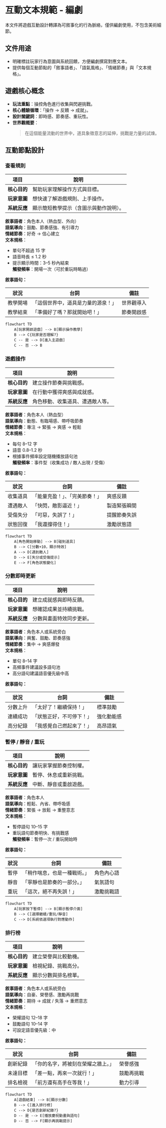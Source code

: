 # 互動文本規範 - 編劇

本文件將遊戲互動設計轉譯為可敘事化的行為脈絡，僅供編劇使用，不包含美術細節。

## 文件用途

- 明確標註玩家行為意圖與系統回饋，方便編劇撰寫對應文本。
- 提供每個互動節點的「敘事語者」、「語氣風格」、「情緒節奏」與「文本規格」。

## 遊戲核心概念

- **玩法重點**：操控角色進行收集與閃避挑戰。
- **核心體驗循環**：「操作 → 反饋 → 成就」。
- **設計關鍵詞**：即時感、節奏感、重玩性。
- **世界觀概要**：
  > 在這個能量流動的世界中，道具象徵意志的延伸，挑戰是力量的試煉。

## 互動節點設計

### 查看規則

| 項目         | 說明                                   |
| ------------ | -------------------------------------- |
| **核心目的** | 幫助玩家理解操作方式與目標。           |
| **玩家意圖** | 想快速了解遊戲規則、上手操作。         |
| **系統反應** | 顯示簡短教學提示（含圖示與動作說明）。 |

**敘事語者**：角色本人（熱血型、外向）  
**語氣導向**：鼓勵、節奏感強、有引導力  
**情緒節奏**：好奇 → 信心建立  
**文本規格**：

- 單句不超過 15 字
- 語音時長 ≤ 1.2 秒
- 提示顯示時間：3–5 秒內結束  
  **觸發頻率**：開場一次（可於重玩時略過）

**敘事語句：**

| 狀況     | 台詞                               | 備註       |
| -------- | ---------------------------------- | ---------- |
| 教學開場 | 「這個世界中，道具是力量的源泉！」 | 世界觀導入 |
| 教學結束 | 「準備好了嗎？那就開始吧！」       | 節奏開啟感 |

```mermaid
flowchart TD
    A[玩家開啟遊戲] --> B[顯示操作教學]
    B --> C{玩家是否理解?}
    C -- 是 --> D[進入主遊戲]
    C -- 否 --> B
```

### 遊戲操作

| 項目         | 說明                             |
| ------------ | -------------------------------- |
| **核心目的** | 建立操作節奏與挑戰感。           |
| **玩家意圖** | 在行動中獲得爽感與成就感。       |
| **系統反應** | 角色移動、收集道具、遭遇敵人等。 |

**敘事語者**：角色本人（熱血型）  
**語氣導向**：動態、有臨場感、帶呼吸節奏  
**情緒節奏**：專注 → 緊張 → 爽感 → 輕鬆  
**文本規格**：

- 每句 8–12 字
- 語音 0.8–1.2 秒
- 根據事件頻率設定隨機播放語句池  
  **觸發頻率**：事件型（收集成功 / 敵人出現 / 受傷）

**敘事語句：**

| 狀況     | 台詞                           | 備註         |
| -------- | ------------------------------ | ------------ |
| 收集道具 | 「能量充盈！」、「完美節奏！」 | 爽感反饋     |
| 遭遇敵人 | 「快閃，敵影逼近！」           | 製造緊張瞬間 |
| 受傷失分 | 「可惡，失誤了！」             | 提醒節奏失誤 |
| 狀態回復 | 「我還撐得住！」               | 激勵狀態語   |

```mermaid
flowchart TD
    A[角色開始移動] --> B[碰到道具]
    B --> C[分數+10，顯示特效]
    A --> D[遇到敵人]
    D --> E[失分或受傷提示]
    E --> F[角色狀態變化]
```

### 分數即時更新

| 項目         | 說明                     |
| ------------ | ------------------------ |
| **核心目的** | 建立成就感與即時反饋。   |
| **玩家意圖** | 想確認成果並持續挑戰。   |
| **系統反應** | 分數與畫面特效同步更新。 |

**敘事語者**：角色本人或系統旁白  
**語氣導向**：興奮、鼓勵、節奏感強  
**情緒節奏**：集中 → 爽感爆發  
**文本規格**：

- 單句 8–14 字
- 高頻事件建議設多語句池
- 高分語句建議語音優先級中高

**敘事語句：**

| 狀況     | 台詞                     | 備註       |
| -------- | ------------------------ | ---------- |
| 分數上升 | 「太好了！繼續保持！」   | 標準鼓勵   |
| 連續成功 | 「狀態正好，不可停下！」 | 強化動能感 |
| 高分紀錄 | 「我感覺自己燃起來了！」 | 高昂語氣   |

### 暫停 / 靜音 / 重玩

| 項目         | 說明                   |
| ------------ | ---------------------- |
| **核心目的** | 讓玩家掌握節奏控制權。 |
| **玩家意圖** | 暫停、休息或重新挑戰。 |
| **系統反應** | 中斷、靜音或重啟遊戲。 |

**敘事語者**：角色本人  
**語氣導向**：輕鬆、內省、帶呼吸感  
**情緒節奏**：緊張 → 放鬆 → 重整意志  
**文本規格**：

- 暫停語句 10–15 字
- 重玩語句節奏明快、有挑戰感  
  **觸發頻率**：暫停一次 / 重玩開始時

**敘事語句：**

| 狀況 | 台詞                         | 備註       |
| ---- | ---------------------------- | ---------- |
| 暫停 | 「稍作喘息，也是一種戰術。」 | 角色內心語 |
| 靜音 | 「寧靜也是節奏的一部分。」   | 氣氛語句   |
| 重玩 | 「這次，絕不再失誤！」       | 激勵挑戰語 |

```mermaid
flowchart TD
    A[玩家按下暫停] --> B[顯示暫停介面]
    B --> C[選擇繼續/重玩/靜音]
    C --> D[系統依選項執行對應動作]
```

### 排行榜

| 項目         | 說明                 |
| ------------ | -------------------- |
| **核心目的** | 建立榮譽與比較動機。 |
| **玩家意圖** | 檢視紀錄、挑戰高分。 |
| **系統反應** | 顯示分數與排名榜單。 |

**敘事語者**：角色本人或系統旁白  
**語氣導向**：自豪、榮譽感、激勵再挑戰  
**情緒節奏**：期待 → 成就 / 失落 → 重燃意志  
**文本規格**：

- 榮耀語句 12–18 字
- 鼓勵語句 10–14 字
- 可設定語音優先級：中

**敘事語句：**

| 狀況     | 台詞                               | 備註       |
| -------- | ---------------------------------- | ---------- |
| 創新紀錄 | 「你的名字，將被刻在榮耀之牆上。」 | 榮譽感強   |
| 未達目標 | 「差一點，再來一次就行！」         | 鼓勵再挑戰 |
| 排名檢視 | 「前方還有高手在等我！」           | 動力引導   |

```mermaid
flowchart TD
    A[遊戲結束] --> B[顯示分數]
    B --> C[進入排行榜]
    C --> D{是否創新紀錄?}
    D -- 是 --> E[播放慶祝動畫與語句]
    D -- 否 --> F[顯示再挑戰提示]
```
